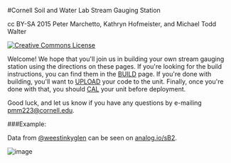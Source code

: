 #Cornell Soil and Water Lab Stream Gauging Station

cc BY-SA 2015 Peter Marchetto, Kathryn Hofmeister, and Michael Todd Walter

<a rel="license" href="http://creativecommons.org/licenses/by-sa/4.0/"><img alt="Creative Commons License" style="border-width:0" src="https://i.creativecommons.org/l/by-sa/4.0/80x15.png" /></a><br />

Welcome! We hope that you'll join us in building your own stream gauging station using the directions on these pages. If you're looking for the build instructions, you can find them in the [BUILD](https://github.com/SoilWaterLab/StreamGauge/blob/master/BUILD.md) page. If you're done with building, you'll want to [UPLOAD](https://github.com/SoilWaterLab/StreamGauge/blob/master/UPLOAD.md) your code to the unit. Finally, once you're done with that, you should [CAL](https://github.com/SoilWaterLab/StreamGauge/blob/master/CAL.md) your unit before deployment.

Good luck, and let us know if you have any questions by e-mailing [pmm223@cornell.edu](mailto:pmm223@cornell.edu).

###Example:

Data from [@weestinkyglen](http://twitter.com/weestinkyglen) can be seen on [analog.io/sB2](http://analog.io/sB2).

![image](https://raw.githubusercontent.com/SoilWaterLab/StreamGauge/master/Images/WeeStinky.jpg)